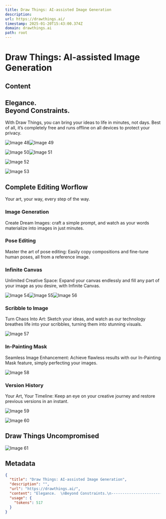 ```yaml
---
title: Draw Things: AI-assisted Image Generation
description: 
url: https://drawthings.ai/
timestamp: 2025-01-20T15:43:00.374Z
domain: drawthings.ai
path: root
---
```


# Draw Things: AI-assisted Image Generation



## Content

Elegance.  
Beyond Constraints.
-------------------------------

With Draw Things, you can bring your ideas to life in minutes, not days. Best of all, it’s completely free and runs offline on all devices to protect your privacy.

![Image 48](https://drawthings.ai/images/iMac-2021---Green-1_1.avif)![Image 49](https://drawthings.ai/images/iMac-2021---Clay-Dark_1.avif)

![Image 50](https://drawthings.ai/images/Frame-56_1.avif)![Image 51](https://drawthings.ai/images/Frame-57_1.webp)

![Image 52](https://drawthings.ai/images/Rainbow-2.png)

![Image 53](https://drawthings.ai/images/Sparkle.svg)

Complete Editing Worflow
------------------------

Your art, your way, every step of the way.

### Image Generation

Create Dream Images: craft a simple prompt, and watch as your words materialize into images in just minutes.

### Pose Editing

Master the art of pose editing: Easily copy compositions and fine-tune human poses, all from a reference image.

### Infinite Canvas

Unlimited Creative Space: Expand your canvas endlessly and fill any part of your image as you desire, with Infinite Canvas.

![Image 54](https://drawthings.ai/images/cactus_1.avif)![Image 55](https://drawthings.ai/images/Grid-1_1.avif)![Image 56](https://drawthings.ai/images/Grid_2.avif)

### Scribble to Image

Turn Chaos Into Art: Sketch your ideas, and watch as our technology breathes life into your scribbles, turning them into stunning visuals.

![Image 57](https://drawthings.ai/images/Thumbnails_1.avif)

### In-Painting Mask

Seamless Image Enhancement: Achieve flawless results with our In-Painting Mask feature, simply perfecting your images.

![Image 58](https://drawthings.ai/images/sunglassess_1.avif)

### Version History

Your Art, Your Timeline: Keep an eye on your creative journey and restore previous versions in an instant.

![Image 59](https://drawthings.ai/images/Frame-72_1.avif)

![Image 60](https://drawthings.ai/images/Sparkle.svg)

Draw Things Uncompromised
-------------------------

![Image 61](https://drawthings.ai/images/man-image_1.avif)

## Metadata

```json
{
  "title": "Draw Things: AI-assisted Image Generation",
  "description": "",
  "url": "https://drawthings.ai/",
  "content": "Elegance.  \nBeyond Constraints.\n-------------------------------\n\nWith Draw Things, you can bring your ideas to life in minutes, not days. Best of all, it’s completely free and runs offline on all devices to protect your privacy.\n\n![Image 48](https://drawthings.ai/images/iMac-2021---Green-1_1.avif)![Image 49](https://drawthings.ai/images/iMac-2021---Clay-Dark_1.avif)\n\n![Image 50](https://drawthings.ai/images/Frame-56_1.avif)![Image 51](https://drawthings.ai/images/Frame-57_1.webp)\n\n![Image 52](https://drawthings.ai/images/Rainbow-2.png)\n\n![Image 53](https://drawthings.ai/images/Sparkle.svg)\n\nComplete Editing Worflow\n------------------------\n\nYour art, your way, every step of the way.\n\n### Image Generation\n\nCreate Dream Images: craft a simple prompt, and watch as your words materialize into images in just minutes.\n\n### Pose Editing\n\nMaster the art of pose editing: Easily copy compositions and fine-tune human poses, all from a reference image.\n\n### Infinite Canvas\n\nUnlimited Creative Space: Expand your canvas endlessly and fill any part of your image as you desire, with Infinite Canvas.\n\n![Image 54](https://drawthings.ai/images/cactus_1.avif)![Image 55](https://drawthings.ai/images/Grid-1_1.avif)![Image 56](https://drawthings.ai/images/Grid_2.avif)\n\n### Scribble to Image\n\nTurn Chaos Into Art: Sketch your ideas, and watch as our technology breathes life into your scribbles, turning them into stunning visuals.\n\n![Image 57](https://drawthings.ai/images/Thumbnails_1.avif)\n\n### In-Painting Mask\n\nSeamless Image Enhancement: Achieve flawless results with our In-Painting Mask feature, simply perfecting your images.\n\n![Image 58](https://drawthings.ai/images/sunglassess_1.avif)\n\n### Version History\n\nYour Art, Your Timeline: Keep an eye on your creative journey and restore previous versions in an instant.\n\n![Image 59](https://drawthings.ai/images/Frame-72_1.avif)\n\n![Image 60](https://drawthings.ai/images/Sparkle.svg)\n\nDraw Things Uncompromised\n-------------------------\n\n![Image 61](https://drawthings.ai/images/man-image_1.avif)",
  "usage": {
    "tokens": 517
  }
}
```
